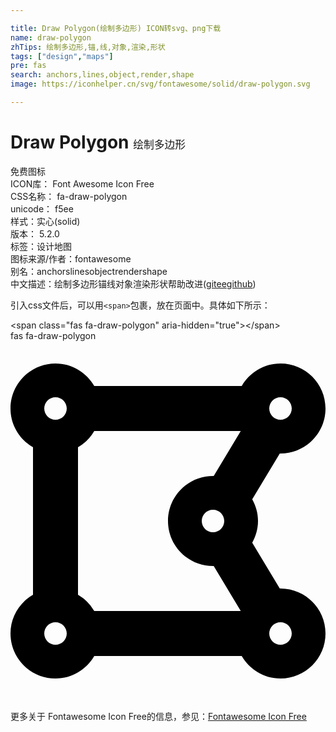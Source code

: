 ```yaml
---

title: Draw Polygon(绘制多边形) ICON转svg、png下载
name: draw-polygon
zhTips: 绘制多边形,锚,线,对象,渲染,形状
tags: ["design","maps"]
pre: fas
search: anchors,lines,object,render,shape
image: https://iconhelper.cn/svg/fontawesome/solid/draw-polygon.svg

---
```


# Draw Polygon  <small style="font-size: 60%;font-weight: 100">绘制多边形</small>


<div class="detail-page">
<p>
<span><span class="badge-success badge">免费图标</span> </span>
<br/>
<span>
ICON库：
<span class="badge-secondary badge">Font Awesome Icon Free</span> 
</span>
<br/>
<span>
CSS名称：
<span class="badge-secondary badge">fa-draw-polygon</span> 
</span>
<br/>
<span>
unicode：
<span class="badge-secondary badge">f5ee</span> 
<copy-btn content='f5ee' btn-title=""></copy-btn>
<copy-btn :content='String.fromCodePoint(parseInt("f5ee", 16))' btn-title="复制U"></copy-btn>
</span><br/><span>样式：<span class="badge-light badge">实心(solid)</span></span>
<br/>
<span>
版本：
<span class="badge-secondary badge">5.2.0</span> 
</span><br/><span>标签：<span class="badge-light badge"><router-link to="/tags/design.html">设计</router-link></span><span class="badge-light badge"><router-link to="/tags/maps.html">地图</router-link></span></span>
<br/>
<span>图标来源/作者：<span class="badge-light badge">fontawesome</span></span> 
<br/>
<span>别名：<span class="badge-light badge">anchors</span><span class="badge-light badge">lines</span><span class="badge-light badge">object</span><span class="badge-light badge">render</span><span class="badge-light badge">shape</span></span><br/><span class="zh-detail">中文描述：<span class="badge-primary badge">绘制多边形</span><span class="badge-primary badge">锚</span><span class="badge-primary badge">线</span><span class="badge-primary badge">对象</span><span class="badge-primary badge">渲染</span><span class="badge-primary badge">形状</span><span class="help-link"><span>帮助改进</span>(<a href="https://gitee.com/liuwave/icon-helper/edit/master/json/fontawesome/solid/draw-polygon.json" target="_blank" rel="noopener noreferrer">gitee</a><a href="https://github.com/liuwave/icon-helper/edit/master/json/fontawesome/solid/draw-polygon.json" target="_blank" rel="noopener noreferrer">github</a></span>)</span><br/>
</p>
</div>
<div class="alert alert-dark">
  <i class="fas fa-draw-polygon fa-xs"></i>
  <i class="fas fa-draw-polygon fa-sm"></i>
  <i class="fas fa-draw-polygon fa-lg"></i>
  <i class="fas fa-draw-polygon fa-2x"></i>
  <i class="fas fa-draw-polygon fa-3x"></i>
  <i class="fas fa-draw-polygon fa-5x"></i>
  <i class="fas fa-draw-polygon fa-7x"></i>
</div>
<div>
  <p>引入css文件后，可以用<code>&lt;span&gt;</code>包裹，放在页面中。具体如下所示：    
  </p>
  <div class="alert alert-primary" style="font-size: 14px">
    &lt;span class="fas fa-draw-polygon" aria-hidden="true"&gt;&lt;/span&gt;
    <copy-btn content='<span class="fas fa-draw-polygon" aria-hidden="true"></span>'></copy-btn>
  </div>
  <div class="alert alert-secondary">
    <i class="fas fa-draw-polygon"
    style="font-size: 24px"
    aria-hidden="true"></i> fas fa-draw-polygon
    <copy-btn content="fas fa-draw-polygon" btn-title="复制图标名称"></copy-btn>
  </div>
</div>
<div id="svg" class="svg-wrap">
<svg xmlns="http://www.w3.org/2000/svg" viewBox="0 0 448 512"><path d="M384 352c-.35 0-.67.1-1.02.1l-39.2-65.32c5.07-9.17 8.22-19.56 8.22-30.78s-3.14-21.61-8.22-30.78l39.2-65.32c.35.01.67.1 1.02.1 35.35 0 64-28.65 64-64s-28.65-64-64-64c-23.63 0-44.04 12.95-55.12 32H119.12C108.04 44.95 87.63 32 64 32 28.65 32 0 60.65 0 96c0 23.63 12.95 44.04 32 55.12v209.75C12.95 371.96 0 392.37 0 416c0 35.35 28.65 64 64 64 23.63 0 44.04-12.95 55.12-32h209.75c11.09 19.05 31.49 32 55.12 32 35.35 0 64-28.65 64-64 .01-35.35-28.64-64-63.99-64zm-288 8.88V151.12A63.825 63.825 0 0 0 119.12 128h208.36l-38.46 64.1c-.35-.01-.67-.1-1.02-.1-35.35 0-64 28.65-64 64s28.65 64 64 64c.35 0 .67-.1 1.02-.1l38.46 64.1H119.12A63.748 63.748 0 0 0 96 360.88zM272 256c0-8.82 7.18-16 16-16s16 7.18 16 16-7.18 16-16 16-16-7.18-16-16zM400 96c0 8.82-7.18 16-16 16s-16-7.18-16-16 7.18-16 16-16 16 7.18 16 16zM64 80c8.82 0 16 7.18 16 16s-7.18 16-16 16-16-7.18-16-16 7.18-16 16-16zM48 416c0-8.82 7.18-16 16-16s16 7.18 16 16-7.18 16-16 16-16-7.18-16-16zm336 16c-8.82 0-16-7.18-16-16s7.18-16 16-16 16 7.18 16 16-7.18 16-16 16z"/></svg>
</div>
<detail full-name='fa-draw-polygon'></detail>

<Vssue title="关于“Draw Polygon”的评论" />
    
<div><p>更多关于  Fontawesome Icon Free的信息，参见：<a target="_blank" href="https://iconhelper.cn/fontawesome.html">Fontawesome Icon Free</a>
</p></div>
